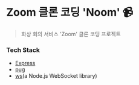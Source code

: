 # Zoom 클론 코딩 'Noom' 📹
> 화상 회의 서비스 'Zoom' 클론 코딩 프로젝트

### Tech Stack
- [Express](https://expressjs.com/ko/)
- [pug](https://pugjs.org/api/getting-started.html)
- [ws](https://www.npmjs.com/package/ws)(a Node.js WebSocket library)